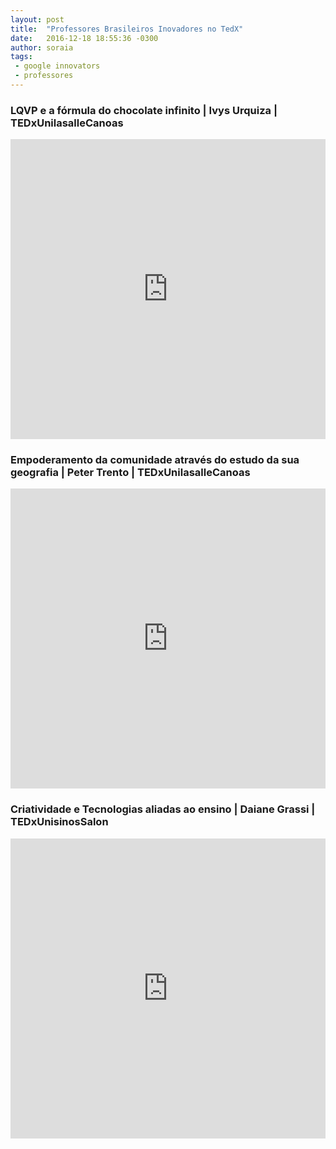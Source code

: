```yaml
---
layout: post
title:  "Professores Brasileiros Inovadores no TedX"
date:   2016-12-18 18:55:36 -0300
author: soraia
tags: 
 - google innovators 
 - professores
---
```


### LQVP e a fórmula do chocolate infinito | Ivys Urquiza | TEDxUnilasalleCanoas

<iframe width="100%" height="480" src="https://www.youtube.com/embed/tsPffIQFG1U?rel=0&amp;controls=0&amp;showinfo=0" frameborder="0" allowfullscreen></iframe>

### Empoderamento da comunidade através do estudo da sua geografia | Peter Trento | TEDxUnilasalleCanoas

<iframe width="100%" height="480" src="https://www.youtube.com/embed/p1ztCFuYCkU?rel=0&amp;controls=0&amp;showinfo=0" frameborder="0" allowfullscreen></iframe>

### Criatividade e Tecnologias aliadas ao ensino | Daiane Grassi | TEDxUnisinosSalon

<iframe width="100%" height="480" src="https://www.youtube.com/embed/MtKIOIeOACk?rel=0&amp;controls=0&amp;showinfo=0" frameborder="0" allowfullscreen></iframe>
